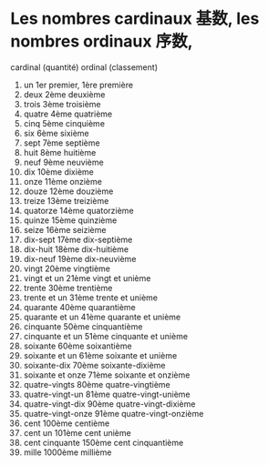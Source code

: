 Les nombres cardinaux 基数, les nombres ordinaux 序数,  
=====================================================

cardinal (quantité) ordinal (classement)

1. un	1er premier, 1ère première
2. deux	2ème deuxième
3. trois	3ème troisième
4. quatre	4ème quatrième
5. cinq	5ème cinquième
6. six	6ème sixième
7. sept	7ème septième
8. huit	8ème huitième
9. neuf	9ème neuvième
10. dix	10ème dixième
11. onze	11ème onzième
12. douze	12ème douzième
13. treize	13ème treizième
14. quatorze	14ème quatorzième
15. quinze	15ème quinzième
16. seize	16ème seizième
17. dix-sept	17ème dix-septième
18. dix-huit	18ème dix-huitième
19. dix-neuf	19ème dix-neuvième
20. vingt	20ème vingtième
21. vingt et un	21ème vingt et unième
30. trente	30ème trentième
31. trente et un	31ème trente et unième
40. quarante	40ème quarantième
41. quarante et un	41ème quarante et unième
50. cinquante	50ème cinquantième
51. cinquante et un	51ème cinquante et unième
60. soixante	60ème soixantième
61. soixante et un	61ème soixante et unième
70. soixante-dix	70ème soixante-dixième
71. soixante et onze	71ème soixante et onzième
80. quatre-vingts	80ème quatre-vingtième
81. quatre-vingt-un	81ème quatre-vingt-unième
90. quatre-vingt-dix	90ème quatre-vingt-dixième
91. quatre-vingt-onze	91ème quatre-vingt-onzième
100. cent	100ème centième
101. cent un	101ème cent unième
150. cent cinquante	150ème cent cinquantième
1000. mille	1000ème millième